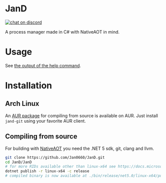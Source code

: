 # JanD
[![chat on discord](https://img.shields.io/discord/749601186155462748?logo=discord)](https://discord.gg/zBbV56e)

A process manager made in C# with NativeAOT in mind.
# Usage
See [the output of the help command](/JanD/help.txt).
# Installation
## Arch Linux
An [AUR package](https://aur.archlinux.org/packages/jand-git/) for compiling from source is available on AUR. Just install `jand-git` using your favorite AUR client.
## Compiling from source
For building with [NativeAOT](https://github.com/dotnet/runtimelab/tree/feature/NativeAOT/) you need the .NET 5 sdk, git, clang and llvm.
```bash
git clone https://github.com/Jan0660/JanD.git
cd JanD/JanD
# for more RIDs available other than linux-x64 see https://docs.microsoft.com/en-us/dotnet/core/rid-catalog#using-rids
dotnet publish -r linux-x64 -c release
# compiled binary is now available at ./bin/release/net5.0/linux-x64/publish/JanD
```
